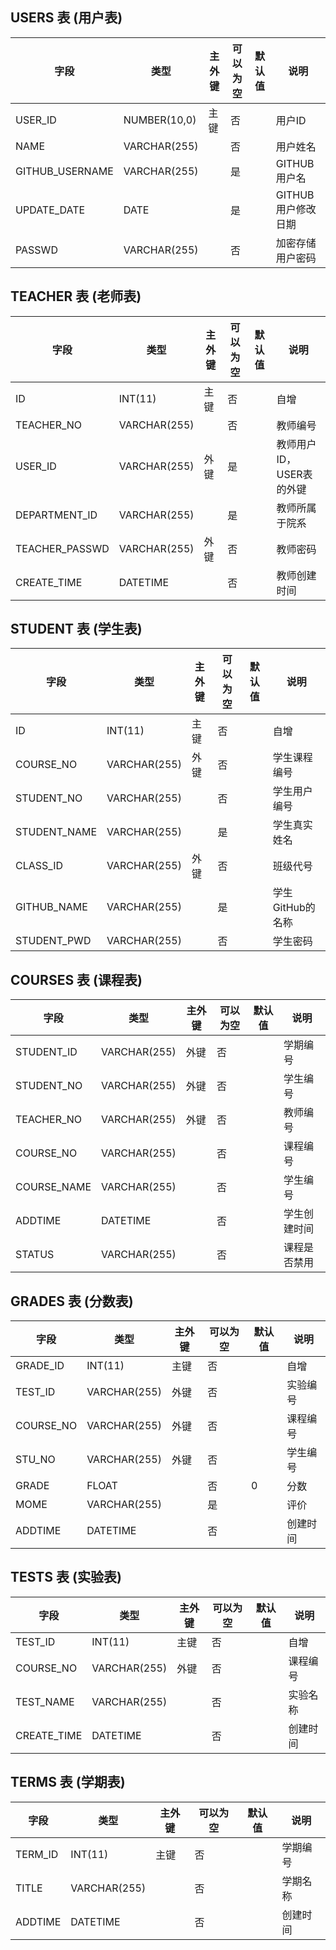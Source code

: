 ## USERS 表 (用户表)

字段| 类型| 主外键 | 可以为空|默认值|说明|
---|---|---|---|---|---|
USER_ID | NUMBER(10,0)| 主键|否||用户ID|
NAME | VARCHAR(255)| |否||用户姓名|
GITHUB_USERNAME | VARCHAR(255)| |是||GITHUB用户名|
UPDATE_DATE|DATE| |是||GITHUB用户修改日期|
PASSWD | VARCHAR(255)||否||加密存储用户密码|


## TEACHER 表 (老师表)

字段| 类型| 主外键 | 可以为空|默认值|说明|
---|---|---|---|---|---|
ID | INT(11)| 主键|否||自增|
TEACHER_NO | VARCHAR(255)| |否||教师编号|
USER_ID | VARCHAR(255)| 外键|是||教师用户ID，USER表的外键|
DEPARTMENT_ID|VARCHAR(255)| |是||教师所属于院系|
TEACHER_PASSWD | VARCHAR(255)|外键|否||教师密码|
CREATE_TIME | DATETIME| |否||教师创建时间|

## STUDENT 表 (学生表)

字段| 类型| 主外键 | 可以为空|默认值|说明|
---|---|---|---|---|---|
ID | INT(11)| 主键|否||自增|
COURSE_NO|VARCHAR(255)|外键|否||学生课程编号|
STUDENT_NO | VARCHAR(255)| |否||学生用户编号|
STUDENT_NAME | VARCHAR(255)| |是||学生真实姓名|
CLASS_ID | VARCHAR(255)|外键|否||班级代号
GITHUB_NAME | VARCHAR(255)| |是||学生GitHub的名称|
STUDENT_PWD | VARCHAR(255)| |否||学生密码|


## COURSES 表 (课程表)

字段| 类型| 主外键 | 可以为空|默认值|说明|
---|---|---|---|---|---|
STUDENT_ID|VARCHAR(255)|外键|否||学期编号|
STUDENT_NO|VARCHAR(255)|外键|否||学生编号|
TEACHER_NO|VARCHAR(255)|外键|否||教师编号|
COURSE_NO|VARCHAR(255)||否||课程编号|
COURSE_NAME | VARCHAR(255)| |否||学生编号|
ADDTIME | DATETIME| |否||学生创建时间|
STATUS | VARCHAR(255)| |否||课程是否禁用|

## GRADES 表 (分数表)

字段| 类型| 主外键 | 可以为空|默认值|说明|
---|---|---|---|---|---|
GRADE_ID | INT(11)| 主键|否||自增|
TEST_ID|VARCHAR(255)|外键|否||实验编号|
COURSE_NO|VARCHAR(255)|外键|否||课程编号|
STU_NO|VARCHAR(255)|外键|否||学生编号|
GRADE|FLOAT||否|0|分数|
MOME | VARCHAR(255)| |是||评价|
ADDTIME | DATETIME| |否||创建时间|

## TESTS 表 (实验表)

字段| 类型| 主外键 | 可以为空|默认值|说明|
---|---|---|---|---|---|
TEST_ID | INT(11)| 主键|否||自增|
COURSE_NO|VARCHAR(255)|外键|否||课程编号|
TEST_NAME|VARCHAR(255)||否||实验名称|
CREATE_TIME | DATETIME| |否||创建时间|

## TERMS 表 (学期表)

字段| 类型| 主外键 | 可以为空|默认值|说明|
---|---|---|---|---|---|
TERM_ID | INT(11)| 主键|否||学期编号|
TITLE|VARCHAR(255)||否||学期名称|
ADDTIME | DATETIME| |否||创建时间|
